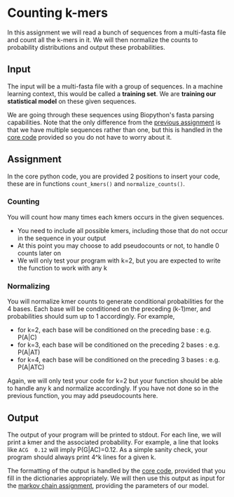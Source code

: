 # Counting k-mers

In this assignment we will read a bunch of sequences from a multi-fasta file and count all the k-mers in it.
We will then normalize the counts to probability distributions and output these probabilities.

## Input

The input will be a multi-fasta file with a group of sequences.
In a machine learning context, this would be called a **training set**.
We are **training our statistical model** on these given sequences.

We are going through these sequences using Biopython's fasta parsing capabilities.
Note that the only difference from the [previous assignment](../RandomSeq) is that we have multiple sequences rather than one, but this is handled in the [core code](main.py) provided so you do not have to worry about it.

## Assignment

In the core python code, you are provided 2 positions to insert your code, these are in functions `count_kmers()` and `normalize_counts()`.

### Counting

You will count how many times each kmers occurs in the given sequences.

  * You need to include all possible kmers, including those that do not occur in the sequence in your output
  * At this point you may choose to add pseudocounts or not, to handle 0 counts later on
  * We will only test your program with k=2, but you are expected to write the function to work with any k

### Normalizing

You will normalize kmer counts to generate conditional probabilities for the 4 bases.
Each base will be conditioned on the preceding (k-1)mer, and probabilities should sum up to 1 accordingly.
For example,
  * for k=2, each base will be conditioned on the preceding base : e.g. P(A|C)
  * for k=3, each base will be conditioned on the preceding 2 bases : e.g. P(A|AT)  
  * for k=4, each base will be conditioned on the preceding 3 bases : e.g. P(A|ATC)

Again, we will only test your code for k=2 but your function should be able to handle any k and normalize accordingly.
 If you have not done so in the previous function, you may add pseudocounts here.

## Output

The output of your program will be printed to stdout.
For each line, we will print a kmer and the associated probability.
For example, a line that looks like `ACG  0.12` will imply P(G|AC)=0.12.
As a simple sanity check, your program should always print 4^k lines for a given k.

The formatting of the output is handled by the [core code](main.py), provided that you fill in the dictionaries appropriately.
We will then use this output as input for the [markov chain assignment](../markovChain), providing the parameters of our model.
